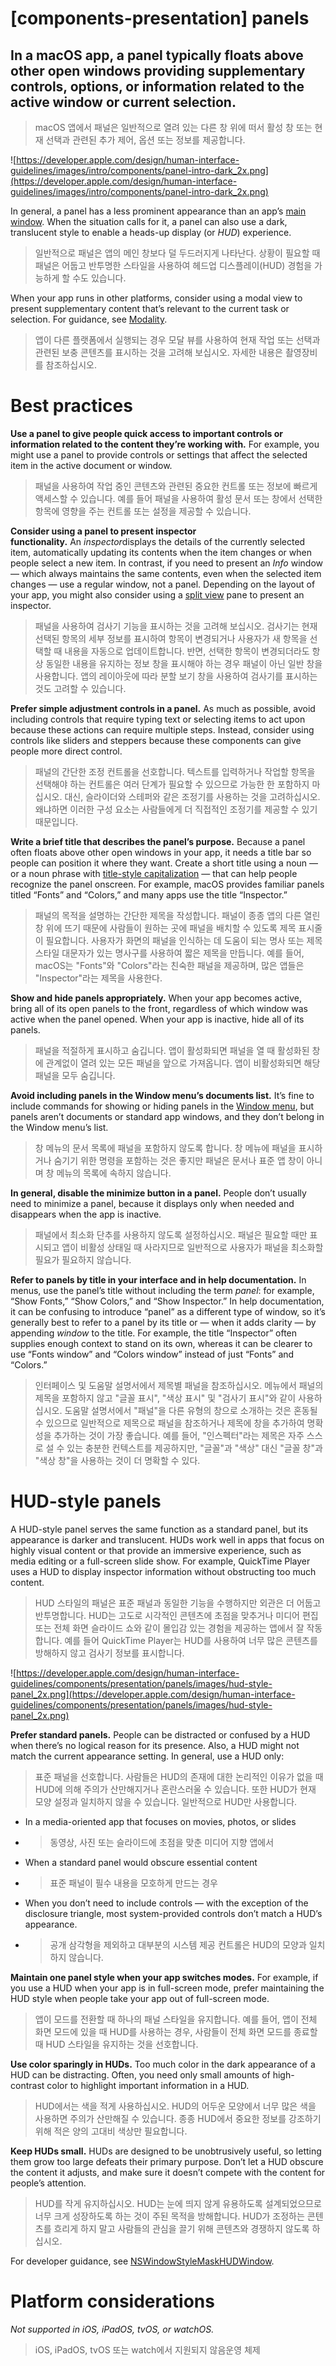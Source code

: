 # **[components-presentation] panels**

## In a macOS app, a panel typically floats above other open windows providing supplementary controls, options, or information related to the active window or current selection.
> macOS 앱에서 패널은 일반적으로 열려 있는 다른 창 위에 떠서 활성 창 또는 현재 선택과 관련된 추가 제어, 옵션 또는 정보를 제공합니다.
>




![https://developer.apple.com/design/human-interface-guidelines/images/intro/components/panel-intro-dark_2x.png](https://developer.apple.com/design/human-interface-guidelines/images/intro/components/panel-intro-dark_2x.png)

In general, a panel has a less prominent appearance than an app’s [main window](../components/presentation/windows). When the situation calls for it, a panel can also use a dark, translucent style to enable a heads-up display (or *HUD*) experience.
> 일반적으로 패널은 앱의 메인 창보다 덜 두드러지게 나타난다. 상황이 필요할 때 패널은 어둡고 반투명한 스타일을 사용하여 헤드업 디스플레이(HUD) 경험을 가능하게 할 수도 있습니다.
>




When your app runs in other platforms, consider using a modal view to present supplementary content that’s relevant to the current task or selection. For guidance, see [Modality](../patterns/modality).
> 앱이 다른 플랫폼에서 실행되는 경우 모달 뷰를 사용하여 현재 작업 또는 선택과 관련된 보충 콘텐츠를 표시하는 것을 고려해 보십시오. 자세한 내용은 촬영장비를 참조하십시오.
>




# **Best practices**

**Use a panel to give people quick access to important controls or information related to the content they’re working with.** For example, you might use a panel to provide controls or settings that affect the selected item in the active document or window.
> 패널을 사용하여 작업 중인 콘텐츠와 관련된 중요한 컨트롤 또는 정보에 빠르게 액세스할 수 있습니다. 예를 들어 패널을 사용하여 활성 문서 또는 창에서 선택한 항목에 영향을 주는 컨트롤 또는 설정을 제공할 수 있습니다.
>




**Consider using a panel to present inspector functionality.** An *inspector*displays the details of the currently selected item, automatically updating its contents when the item changes or when people select a new item. In contrast, if you need to present an *Info* window — which always maintains the same contents, even when the selected item changes — use a regular window, not a panel. Depending on the layout of your app, you might also consider using a [split view](../components/layout-and-organization/split-views) pane to present an inspector.
> 패널을 사용하여 검사기 기능을 표시하는 것을 고려해 보십시오. 검사기는 현재 선택된 항목의 세부 정보를 표시하여 항목이 변경되거나 사용자가 새 항목을 선택할 때 내용을 자동으로 업데이트합니다. 반면, 선택한 항목이 변경되더라도 항상 동일한 내용을 유지하는 정보 창을 표시해야 하는 경우 패널이 아닌 일반 창을 사용합니다. 앱의 레이아웃에 따라 분할 보기 창을 사용하여 검사기를 표시하는 것도 고려할 수 있습니다.
>




**Prefer simple adjustment controls in a panel.** As much as possible, avoid including controls that require typing text or selecting items to act upon because these actions can require multiple steps. Instead, consider using controls like sliders and steppers because these components can give people more direct control.
> 패널의 간단한 조정 컨트롤을 선호합니다. 텍스트를 입력하거나 작업할 항목을 선택해야 하는 컨트롤은 여러 단계가 필요할 수 있으므로 가능한 한 포함하지 마십시오. 대신, 슬라이더와 스테퍼와 같은 조정기를 사용하는 것을 고려하십시오. 왜냐하면 이러한 구성 요소는 사람들에게 더 직접적인 조정기를 제공할 수 있기 때문입니다.
>




**Write a brief title that describes the panel’s purpose.** Because a panel often floats above other open windows in your app, it needs a title bar so people can position it where they want. Create a short title using a noun — or a noun phrase with [title-style capitalization](https://help.apple.com/applestyleguide/#/apsgb744e4a3?sub=apdca93e113f1d64) — that can help people recognize the panel onscreen. For example, macOS provides familiar panels titled “Fonts” and “Colors,” and many apps use the title “Inspector.”
> 패널의 목적을 설명하는 간단한 제목을 작성합니다. 패널이 종종 앱의 다른 열린 창 위에 뜨기 때문에 사람들이 원하는 곳에 패널을 배치할 수 있도록 제목 표시줄이 필요합니다. 사용자가 화면의 패널을 인식하는 데 도움이 되는 명사 또는 제목 스타일 대문자가 있는 명사구를 사용하여 짧은 제목을 만듭니다. 예를 들어, macOS는 "Fonts"와 "Colors"라는 친숙한 패널을 제공하며, 많은 앱들은 "Inspector"라는 제목을 사용한다.
>




**Show and hide panels appropriately.** When your app becomes active, bring all of its open panels to the front, regardless of which window was active when the panel opened. When your app is inactive, hide all of its panels.
> 패널을 적절하게 표시하고 숨깁니다. 앱이 활성화되면 패널을 열 때 활성화된 창에 관계없이 열려 있는 모든 패널을 앞으로 가져옵니다. 앱이 비활성화되면 해당 패널을 모두 숨깁니다.
>




**Avoid including panels in the Window menu’s documents list.** It’s fine to include commands for showing or hiding panels in the [Window menu](https://developer.apple.com/design/human-interface-guidelines/components/system-experiences/the-menu-bar/#window-menu), but panels aren’t documents or standard app windows, and they don’t belong in the Window menu’s list.
> 창 메뉴의 문서 목록에 패널을 포함하지 않도록 합니다. 창 메뉴에 패널을 표시하거나 숨기기 위한 명령을 포함하는 것은 좋지만 패널은 문서나 표준 앱 창이 아니며 창 메뉴의 목록에 속하지 않습니다.
>




**In general, disable the minimize button in a panel.** People don’t usually need to minimize a panel, because it displays only when needed and disappears when the app is inactive.
> 패널에서 최소화 단추를 사용하지 않도록 설정하십시오. 패널은 필요할 때만 표시되고 앱이 비활성 상태일 때 사라지므로 일반적으로 사용자가 패널을 최소화할 필요가 필요하지 않습니다.
>




**Refer to panels by title in your interface and in help documentation.** In menus, use the panel’s title without including the term *panel*: for example, “Show Fonts,” “Show Colors,” and “Show Inspector.” In help documentation, it can be confusing to introduce “panel” as a different type of window, so it’s generally best to refer to a panel by its title or — when it adds clarity — by appending *window* to the title. For example, the title “Inspector” often supplies enough context to stand on its own, whereas it can be clearer to use “Fonts window” and “Colors window” instead of just “Fonts” and “Colors.”
> 인터페이스 및 도움말 설명서에서 제목별 패널을 참조하십시오. 메뉴에서 패널의 제목을 포함하지 않고 "글꼴 표시", "색상 표시" 및 "검사기 표시"와 같이 사용하십시오. 도움말 설명서에서 "패널"을 다른 유형의 창으로 소개하는 것은 혼동될 수 있으므로 일반적으로 제목으로 패널을 참조하거나 제목에 창을 추가하여 명확성을 추가하는 것이 가장 좋습니다. 예를 들어, "인스펙터"라는 제목은 자주 스스로 설 수 있는 충분한 컨텍스트를 제공하지만, "글꼴"과 "색상" 대신 "글꼴 창"과 "색상 창"을 사용하는 것이 더 명확할 수 있다.
>




# **HUD-style panels**

A HUD-style panel serves the same function as a standard panel, but its appearance is darker and translucent. HUDs work well in apps that focus on highly visual content or that provide an immersive experience, such as media editing or a full-screen slide show. For example, QuickTime Player uses a HUD to display inspector information without obstructing too much content.
> HUD 스타일의 패널은 표준 패널과 동일한 기능을 수행하지만 외관은 더 어둡고 반투명합니다. HUD는 고도로 시각적인 콘텐츠에 초점을 맞추거나 미디어 편집 또는 전체 화면 슬라이드 쇼와 같이 몰입감 있는 경험을 제공하는 앱에서 잘 작동합니다. 예를 들어 QuickTime Player는 HUD를 사용하여 너무 많은 콘텐츠를 방해하지 않고 검사기 정보를 표시합니다.
>




![https://developer.apple.com/design/human-interface-guidelines/components/presentation/panels/images/hud-style-panel_2x.png](https://developer.apple.com/design/human-interface-guidelines/components/presentation/panels/images/hud-style-panel_2x.png)

**Prefer standard panels.** People can be distracted or confused by a HUD when there’s no logical reason for its presence. Also, a HUD might not match the current appearance setting. In general, use a HUD only:
> 표준 패널을 선호합니다. 사람들은 HUD의 존재에 대한 논리적인 이유가 없을 때 HUD에 의해 주의가 산만해지거나 혼란스러울 수 있습니다. 또한 HUD가 현재 모양 설정과 일치하지 않을 수 있습니다. 일반적으로 HUD만 사용합니다.
>




- In a media-oriented app that focuses on movies, photos, or slides
- >  동영상, 사진 또는 슬라이드에 초점을 맞춘 미디어 지향 앱에서

- When a standard panel would obscure essential content
- >  표준 패널이 필수 내용을 모호하게 만드는 경우

- When you don’t need to include controls — with the exception of the disclosure triangle, most system-provided controls don’t match a HUD’s appearance.
- >  공개 삼각형을 제외하고 대부분의 시스템 제공 컨트롤은 HUD의 모양과 일치하지 않습니다.


**Maintain one panel style when your app switches modes.** For example, if you use a HUD when your app is in full-screen mode, prefer maintaining the HUD style when people take your app out of full-screen mode.
> 앱이 모드를 전환할 때 하나의 패널 스타일을 유지합니다. 예를 들어, 앱이 전체 화면 모드에 있을 때 HUD를 사용하는 경우, 사람들이 전체 화면 모드를 종료할 때 HUD 스타일을 유지하는 것을 선호합니다.
>




**Use color sparingly in HUDs.** Too much color in the dark appearance of a HUD can be distracting. Often, you need only small amounts of high-contrast color to highlight important information in a HUD.
> HUD에서는 색을 적게 사용하십시오. HUD의 어두운 모양에서 너무 많은 색을 사용하면 주의가 산만해질 수 있습니다. 종종 HUD에서 중요한 정보를 강조하기 위해 적은 양의 고대비 색상만 필요합니다.
>




**Keep HUDs small.** HUDs are designed to be unobtrusively useful, so letting them grow too large defeats their primary purpose. Don’t let a HUD obscure the content it adjusts, and make sure it doesn’t compete with the content for people’s attention.
> HUD를 작게 유지하십시오. HUD는 눈에 띄지 않게 유용하도록 설계되었으므로 너무 크게 성장하도록 하는 것이 주된 목적을 방해합니다. HUD가 조정하는 콘텐츠를 흐리게 하지 말고 사람들의 관심을 끌기 위해 콘텐츠와 경쟁하지 않도록 하십시오.
>




For developer guidance, see [NSWindowStyleMaskHUDWindow](https://developer.apple.com/documentation/appkit/nswindowstylemask/nswindowstylemaskhudwindow).

# **Platform considerations**

*Not supported in iOS, iPadOS, tvOS, or watchOS.*
> iOS, iPadOS, tvOS 또는 watch에서 지원되지 않음운영 체제
>



